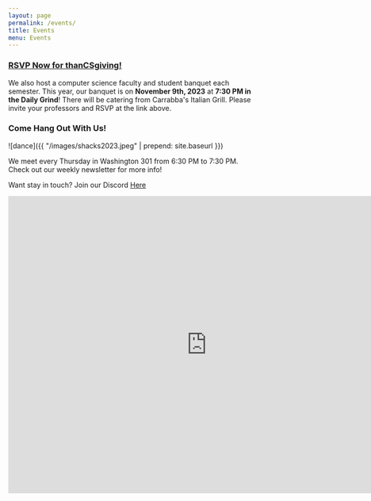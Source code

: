```yaml
---
layout: page
permalink: /events/
title: Events
menu: Events
---
```


### [RSVP Now for thanCSgiving!](https://forms.gle/4zhydv8kLWZEvqWJ9)

We also host a computer science faculty and student banquet each semester. This year, our banquet is on **November 9th, 2023** at **7:30 PM in the Daily Grind**! There will be catering from Carrabba's Italian Grill. Please invite your professors and RSVP at the link above.

### Come Hang Out With Us!

![dance]({{ "/images/shacks2023.jpeg" | prepend: site.baseurl }})

We meet every Thursday in Washington 301 from 6:30 PM to 7:30 PM. Check out our weekly newsletter for more info!

Want stay in touch? Join our Discord [Here](https://discord.gg/PgAYRuzx9Q)

<iframe src="https://calendar.google.com/calendar/embed?src=c_fa95f466d27c16f7a939a164e068a6b2ec207348f647a905e43e3c7760c3ffd2%40group.calendar.google.com&ctz=America%2FNew_York" style="border: 0" width="800" height="600" frameborder="0" scrolling="no"></iframe>
